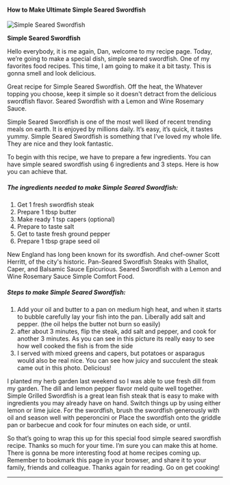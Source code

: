             

#### How to Make Ultimate Simple Seared Swordfish

![Simple Seared Swordfish](https://img-global.cpcdn.com/recipes/2431028_d2399b7a2a9b4ced/751x532cq70/simple-seared-swordfish-recipe-main-photo.jpg)

**Simple Seared Swordfish**

Hello everybody, it is me again, Dan, welcome to my recipe page. Today, we’re going to make a special dish, simple seared swordfish. One of my favorites food recipes. This time, I am going to make it a bit tasty. This is gonna smell and look delicious.

Great recipe for Simple Seared Swordfish. Off the heat, the Whatever topping you choose, keep it simple so it doesn't detract from the delicious swordfish flavor. Seared Swordfish with a Lemon and Wine Rosemary Sauce.

Simple Seared Swordfish is one of the most well liked of recent trending meals on earth. It is enjoyed by millions daily. It’s easy, it’s quick, it tastes yummy. Simple Seared Swordfish is something that I’ve loved my whole life. They are nice and they look fantastic.

To begin with this recipe, we have to prepare a few ingredients. You can have simple seared swordfish using 6 ingredients and 3 steps. Here is how you can achieve that.

##### The ingredients needed to make Simple Seared Swordfish:

1.  Get 1 fresh swordfish steak
2.  Prepare 1 tbsp butter
3.  Make ready 1 tsp capers (optional)
4.  Prepare to taste salt
5.  Get to taste fresh ground pepper
6.  Prepare 1 tbsp grape seed oil

New England has long been known for its swordfish. And chef-owner Scott Herritt, of the city's historic. Pan-Seared Swordfish Steaks with Shallot, Caper, and Balsamic Sauce Epicurious. Seared Swordfish with a Lemon and Wine Rosemary Sauce Simple Comfort Food.

##### Steps to make Simple Seared Swordfish:

1.  Add your oil and butter to a pan on medium high heat, and when it starts to bubble carefully lay your fish into the pan. Liberally add salt and pepper. (the oil helps the butter not burn so easily)
2.  after about 3 minutes, flip the steak, add salt and pepper, and cook for another 3 minutes. As you can see in this picture its really easy to see how well cooked the fish is from the side
3.  I served with mixed greens and capers, but potatoes or asparagus would also be real nice. You can see how juicy and succulent the steak came out in this photo. Delicious!

I planted my herb garden last weekend so I was able to use fresh dill from my garden. The dill and lemon pepper flavor meld quite well together. Simple Grilled Swordfish is a great lean fish steak that is easy to make with ingredients you may already have on hand. Switch things up by using either lemon or lime juice. For the swordfish, brush the swordfish generously with oil and season well with peperoncini or Place the swordfish onto the griddle pan or barbecue and cook for four minutes on each side, or until.

So that’s going to wrap this up for this special food simple seared swordfish recipe. Thanks so much for your time. I’m sure you can make this at home. There is gonna be more interesting food at home recipes coming up. Remember to bookmark this page in your browser, and share it to your family, friends and colleague. Thanks again for reading. Go on get cooking!

* * *